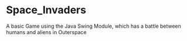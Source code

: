 # Space_Invaders
A basic Game using the Java Swing Module, which has a battle between humans and aliens in Outerspace
